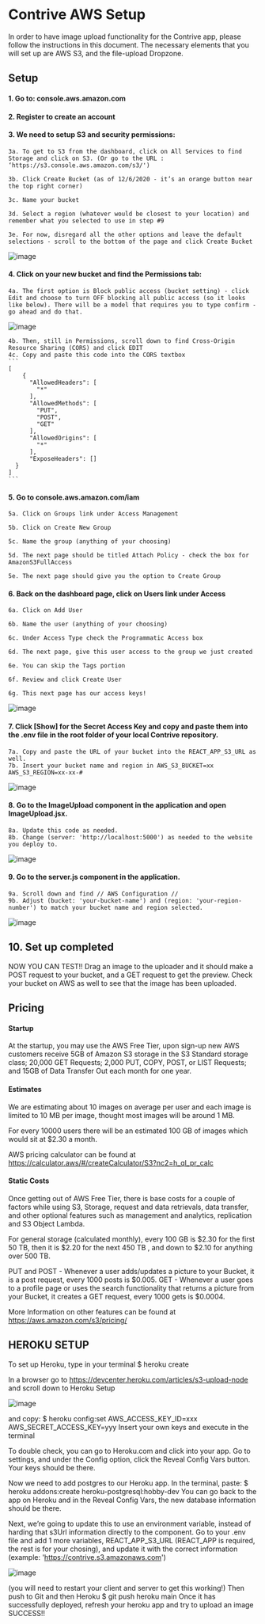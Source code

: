# Contrive AWS Setup

In order to have image upload functionality for the Contrive app, please follow the instructions in this document. The necessary elements that you will set up are AWS S3, and the file-upload Dropzone.

## Setup

#### 1. Go to: console.aws.amazon.com

#### 2. Register to create an account

#### 3. We need to setup S3 and security permissions:

    3a. To get to S3 from the dashboard, click on All Services to find Storage and click on S3. (Or go to the URL : ‘https://s3.console.aws.amazon.com/s3/')

    3b. Click Create Bucket (as of 12/6/2020 - it’s an orange button near the top right corner)

    3c. Name your bucket

    3d. Select a region (whatever would be closest to your location) and remember what you selected to use in step #9

    3e. For now, disregard all the other options and leave the default selections - scroll to the bottom of the page and click Create Bucket

![image](https://user-images.githubusercontent.com/71994152/114344673-de439b80-9b25-11eb-9fb1-e088d497dbd1.png)

#### 4. Click on your new bucket and find the Permissions tab:

    4a. The first option is Block public access (bucket setting) - click Edit and choose to turn OFF blocking all public access (so it looks like below). There will be a model that requires you to type confirm - go ahead and do that.

![image](https://user-images.githubusercontent.com/71994152/114344914-57db8980-9b26-11eb-818a-667611fb5c30.png)

    4b. Then, still in Permissions, scroll down to find Cross-Origin Resource Sharing (CORS) and click EDIT
    4c. Copy and paste this code into the CORS textbox
    ```
    [
        {
          "AllowedHeaders": [
            "*"
          ],
          "AllowedMethods": [
            "PUT",
            "POST",
            "GET"
          ],
          "AllowedOrigins": [
            "*"
          ],
          "ExposeHeaders": []
      }
    ]
    ```

#### 5. Go to console.aws.amazon.com/iam

    5a. Click on Groups link under Access Management

    5b. Click on Create New Group

    5c. Name the group (anything of your choosing)

    5d. The next page should be titled Attach Policy - check the box for AmazonS3FullAccess

    5e. The next page should give you the option to Create Group

#### 6. Back on the dashboard page, click on Users link under Access

    6a. Click on Add User

    6b. Name the user (anything of your choosing)

    6c. Under Access Type check the Programmatic Access box

    6d. The next page, give this user access to the group we just created

    6e. You can skip the Tags portion

    6f. Review and click Create User

    6g. This next page has our access keys!

![image](https://user-images.githubusercontent.com/71994152/114346325-e3561a00-9b28-11eb-994f-d00c16fa041f.png)

#### 7. Click [Show] for the Secret Access Key and copy and paste them into the .env file in the root folder of your local Contrive repository.

    7a. Copy and paste the URL of your bucket into the REACT_APP_S3_URL as well.
    7b. Insert your bucket name and region in AWS_S3_BUCKET=xx AWS_S3_REGION=xx-xx-#

![image](https://user-images.githubusercontent.com/71994152/114347034-f7e6e200-9b29-11eb-9af4-1bf6412147c2.png)

#### 8. Go to the ImageUpload component in the application and open ImageUpload.jsx.

    8a. Update this code as needed.
    8b. Change (server: 'http://localhost:5000') as needed to the website you deploy to.

![image](https://user-images.githubusercontent.com/71994152/114349980-3088ba80-9b2e-11eb-8e0b-8a497efd4487.png)

#### 9. Go to the server.js component in the application.

    9a. Scroll down and find // AWS Configuration //
    9b. Adjust (bucket: 'your-bucket-name') and (region: 'your-region-number') to match your bucket name and region selected.

![image](https://user-images.githubusercontent.com/71994152/114349937-28307f80-9b2e-11eb-9099-238ed345de49.png)

## 10. Set up completed

NOW YOU CAN TEST!!
Drag an image to the uploader and it should make a POST request to your bucket, and a GET request to get the preview.
Check your bucket on AWS as well to see that the image has been uploaded.

## Pricing
#### Startup
At the startup, you may use the AWS Free Tier, upon sign-up new AWS customers receive 5GB of Amazon S3 storage in the S3 Standard storage class; 20,000 GET Requests; 2,000 PUT, COPY, POST, or LIST Requests; and 15GB of Data Transfer Out each month for one year.

#### Estimates
We are estimating about 10 images on average per user and each image is limited to 10 MB per image, thought most images will be around 1 MB.

For every 10000 users there will be an estimated 100 GB of images which would sit at $2.30 a month.

AWS pricing calculator can be found at https://calculator.aws/#/createCalculator/S3?nc2=h_ql_pr_calc

#### Static Costs
Once getting out of AWS Free Tier, there is base costs for a couple of factors while using S3, Storage, request and data retrievals, data transfer, and other optional features such as management and analytics, replication and S3 Object Lambda.

For general storage (calculated monthly), every 100 GB is $2.30 for the first 50 TB, then it is $2.20 for the next 450 TB , and down to $2.10 for anything over 500 TB.

PUT and POST - Whenever a user adds/updates a picture to your Bucket, it is a post request, every 1000 posts is $0.005.
GET - Whenever a user goes to a profile page or uses the search functionality that returns a picture from your Bucket, it creates a GET request, every 1000 gets is $0.0004.

More Information on other features can be found at https://aws.amazon.com/s3/pricing/

## HEROKU SETUP
To set up Heroku, type in your terminal
$ heroku create

In a browser go to https://devcenter.heroku.com/articles/s3-upload-node and scroll down to Heroku Setup

![image](https://user-images.githubusercontent.com/71994152/116499225-478b1480-a871-11eb-9b61-27c7a59d9c05.png)

and copy:
$ heroku config:set AWS_ACCESS_KEY_ID=xxx AWS_SECRET_ACCESS_KEY=yyy Insert your own keys and execute in the terminal

To double check, you can go to Heroku.com and click into your app. Go to settings, and under the Config option, click the Reveal Config Vars button. Your keys should be there.

Now we need to add postgres to our Heroku app. In the terminal, paste: $ heroku addons:create heroku-postgresql:hobby-dev
You can go back to the app on Heroku and in the Reveal Config Vars, the new database information should be there.

Next, we’re going to update this to use an environment variable, instead of harding that s3Url information directly to the component.
Go to your .env file and add 1 more variables, REACT_APP_S3_URL (REACT_APP is required, the rest is for your chosing), and update it with the correct information (example: 'https://contrive.s3.amazonaws.com')

![image](https://user-images.githubusercontent.com/71994152/116499920-f845e380-a872-11eb-9572-3b6ef2110e5f.png)

(you will need to restart your client and server to get this working!)
Then push to Git and then Heroku $ git push heroku main
Once it has successfully deployed, refresh your heroku app and try to upload an image SUCCESS!!
